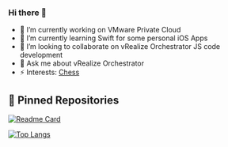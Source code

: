 ### Hi there 👋

- 🔭 I’m currently working on VMware Private Cloud
- 🌱 I’m currently learning Swift for some personal iOS Apps
- 👯 I’m looking to collaborate on vRealize Orchestrator JS code development
- 💬 Ask me about vRealize Orchestrator
- ⚡ Interests: [Chess](https://lichess.org/@/imtrinity94) 

## 📌 Pinned Repositories

[![Readme Card](https://github-readme-stats.vercel.app/api/pin/?username=imtrinity94&repo=vmware_vro)](https://github.com/imtrinity94/vmware_vro)

[![Top Langs](https://github-readme-stats.vercel.app/api/top-langs/?username=imtrinity94&repo=vmware_vro)](https://github.com/imtrinity94/vmware_vro)

